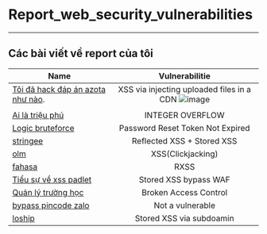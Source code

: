 # Report_web_security_vulnerabilities
------------------------------------------------------
## Các bài viết về report của tôi


| Name  | Vulnerabilitie |
| ------------- |:-------------:|
| [Tôi đã hack đáp án azota như nào](https://github.com/VHAE04/Report_web_security_vulnerabilities/blob/main/T%C3%B4i%20%C4%91%C3%A3%20hack%20%C4%91%C3%A1p%20%C3%A1n%20azota%20nh%C6%B0%20n%C3%A0o/README.md).     | XSS via injecting uploaded files in a CDN ![image](https://github.com/VHAE04/Report_web_security_vulnerabilities/assets/89138607/6f4ee75f-4594-4c7b-8a27-0ac1cbd7111f)
    |
| [Ai là triệu phú](https://vuhoanganhmew.blogspot.com/2021/08/report-web-security-vulnerabilities.html)      | INTEGER OVERFLOW     |
| [Logic bruteforce](https://vuhoanganhmew.blogspot.com/2020/12/report-web-security-vulnerabilities-1.html)     | Password Reset Token Not Expired     |
| [stringee](https://github.com/VHAE04/Report_web_security_vulnerabilities/tree/main/Stringee)     | Reflected XSS + Stored XSS     |
| [olm](https://github.com/VHAE04/Report_web_security_vulnerabilities/tree/main/olm)     | XSS(Clickjacking)    |
| [fahasa](https://github.com/VHAE04/Report_web_security_vulnerabilities/blob/main/fahasa)     |  RXSS    |
| [Tiểu sự về xss padlet](https://github.com/VHAE04/Report_web_security_vulnerabilities/blob/main/padlet/README.md)     | Stored XSS bypass WAF   |
| [Quản lý trường học](https://github.com/VHAE04/Report_web_security_vulnerabilities/blob/main/Trường%20học%20nào%20đó/README.md)     | Broken Access Control   |
| [bypass pincode zalo](https://github.com/VHAE04/Report_web_security_vulnerabilities/tree/main/Pincode_zalo)     | Not a vulnerable   |
| [loship](https://github.com/VHAE04/Report_web_security_vulnerabilities/blob/main/loship.md)     | Stored XSS via subdoamin |
